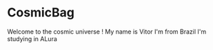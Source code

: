 # CosmicBag
Welcome to the cosmic universe !
My name is Vitor
I'm from Brazil
I'm studying in ALura 
